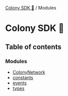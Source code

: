 [Colony SDK 🚀](README.md) / Modules

# Colony SDK 🚀

## Table of contents

### Modules

- [ColonyNetwork](modules/ColonyNetwork.md)
- [constants](modules/constants.md)
- [events](modules/events.md)
- [types](modules/types.md)
